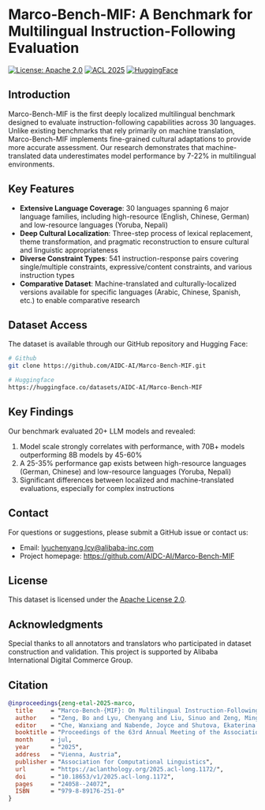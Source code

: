 # Marco-Bench-MIF: A Benchmark for Multilingual Instruction-Following Evaluation

[![License: Apache 2.0](https://img.shields.io/badge/License-Apache%202.0-blue.svg)](https://www.apache.org/licenses/LICENSE-2.0)
[![ACL 2025](https://img.shields.io/badge/ACL-2025-blue)](https://www.2025.aclweb.org/)
[![HuggingFace](https://img.shields.io/badge/HuggingFace-dataset-yellow)](https://huggingface.co/datasets/AIDC-AI/Marco-Bench-MIF)

## Introduction

Marco-Bench-MIF is the first deeply localized multilingual benchmark designed to evaluate instruction-following capabilities across 30 languages. Unlike existing benchmarks that rely primarily on machine translation, Marco-Bench-MIF implements fine-grained cultural adaptations to provide more accurate assessment. Our research demonstrates that machine-translated data underestimates model performance by 7-22% in multilingual environments.


## Key Features

- **Extensive Language Coverage**: 30 languages spanning 6 major language families, including high-resource (English, Chinese, German) and low-resource languages (Yoruba, Nepali)
- **Deep Cultural Localization**: Three-step process of lexical replacement, theme transformation, and pragmatic reconstruction to ensure cultural and linguistic appropriateness
- **Diverse Constraint Types**: 541 instruction-response pairs covering single/multiple constraints, expressive/content constraints, and various instruction types
- **Comparative Dataset**: Machine-translated and culturally-localized versions available for specific languages (Arabic, Chinese, Spanish, etc.) to enable comparative research

## Dataset Access

The dataset is available through our GitHub repository and Hugging Face:

```bash
# Github
git clone https://github.com/AIDC-AI/Marco-Bench-MIF.git

# Huggingface
https://huggingface.co/datasets/AIDC-AI/Marco-Bench-MIF
```


## Key Findings

Our benchmark evaluated 20+ LLM models and revealed:

1. Model scale strongly correlates with performance, with 70B+ models outperforming 8B models by 45-60%
2. A 25-35% performance gap exists between high-resource languages (German, Chinese) and low-resource languages (Yoruba, Nepali)
3. Significant differences between localized and machine-translated evaluations, especially for complex instructions

## Contact

For questions or suggestions, please submit a GitHub issue or contact us:
- Email: lyuchenyang.lcy@alibaba-inc.com
- Project homepage: https://github.com/AIDC-AI/Marco-Bench-MIF

## License

This dataset is licensed under the [Apache License 2.0](https://www.apache.org/licenses/LICENSE-2.0).

## Acknowledgments

Special thanks to all annotators and translators who participated in dataset construction and validation. This project is supported by Alibaba International Digital Commerce Group.

## Citation
```bibtex
@inproceedings{zeng-etal-2025-marco,
  title     = "Marco-Bench-{MIF}: On Multilingual Instruction-Following Capability of Large Language",
  author    = "Zeng, Bo and Lyu, Chenyang and Liu, Sinuo and Zeng, Mingyan and Wu, Minghao and Ni, Xuanfan and Shi, Tianqi and Zhao, Yu and Liu, Yefeng and Zhu, Chenyu and Li, Ruizhe and Geng, Jiahui and Li, Qing and Tong, Yu and Wang, Longyue and Luo, Weihua and Zhang, Kaifu",
  editor    = "Che, Wanxiang and Nabende, Joyce and Shutova, Ekaterina and Pilehvar, Mohammad Taher",
  booktitle = "Proceedings of the 63rd Annual Meeting of the Association for Computational Linguistics (Volume 1: Long Papers)",
  month     = jul,
  year      = "2025",
  address   = "Vienna, Austria",
  publisher = "Association for Computational Linguistics",
  url       = "https://aclanthology.org/2025.acl-long.1172/",
  doi       = "10.18653/v1/2025.acl-long.1172",
  pages     = "24058--24072",
  ISBN      = "979-8-89176-251-0"
}
```
